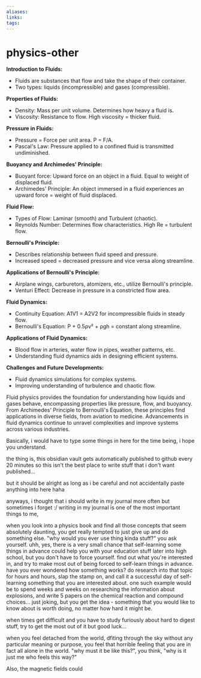 ```yaml
---
aliases: 
links: 
tags:
---
```

# physics-other


**Introduction to Fluids:**

   - Fluids are substances that flow and take the shape of their container.
   - Two types: liquids (incompressible) and gases (compressible).


**Properties of Fluids:**

   - Density: Mass per unit volume. Determines how heavy a fluid is.
   - Viscosity: Resistance to flow. High viscosity = thicker fluid.


**Pressure in Fluids:**

   - Pressure = Force per unit area. P = F/A.
   - Pascal's Law: Pressure applied to a confined fluid is transmitted undiminished.


**Buoyancy and Archimedes' Principle:**

   - Buoyant force: Upward force on an object in a fluid. Equal to weight of displaced fluid.
   - Archimedes' Principle: An object immersed in a fluid experiences an upward force = weight of fluid displaced.


**Fluid Flow:**

   - Types of Flow: Laminar (smooth) and Turbulent (chaotic).
   - Reynolds Number: Determines flow characteristics. High Re = turbulent flow.


**Bernoulli's Principle:**

   - Describes relationship between fluid speed and pressure.
   - Increased speed = decreased pressure and vice versa along streamline.


**Applications of Bernoulli's Principle:**

   - Airplane wings, carburetors, atomizers, etc., utilize Bernoulli's principle.
   - Venturi Effect: Decrease in pressure in a constricted flow area.


**Fluid Dynamics:**

   - Continuity Equation: A1V1 = A2V2 for incompressible fluids in steady flow.
   - Bernoulli's Equation: P + 0.5ρv² + ρgh = constant along streamline.


**Applications of Fluid Dynamics:**

   - Blood flow in arteries, water flow in pipes, weather patterns, etc.
   - Understanding fluid dynamics aids in designing efficient systems.


**Challenges and Future Developments:**

   - Fluid dynamics simulations for complex systems.
   - Improving understanding of turbulence and chaotic flow.

Fluid physics provides the foundation for understanding how liquids and gases behave, encompassing properties like pressure, flow, and buoyancy. From Archimedes' Principle to Bernoulli's Equation, these principles find applications in diverse fields, from aviation to medicine. Advancements in fluid dynamics continue to unravel complexities and improve systems across various industries.

Basically, i would have to type some things in here for the time being, i hope you understand.

the thing is, this obsidian vault gets automatically published to github every 20 minutes so this isn't the best place to write stuff that i don't want published...

but it should be alright as long as i be careful and not accidentally paste anything into here haha

anyways, i thought that i should write in my journal more often but sometimes i forget :/
writing in my journal is one of the most important things to me, 

when you look into a physics book and find all those concepts that seem absolutely daunting, you get really tempted to just give up and do something else. "why would you ever use thing kinda stuff?" you ask yourself. uhh, yes, there is a very small chance that self-learning some things in advance could help you with your education stuff later into high school, but you don't have to force yourself. find out what you're interested in, and try to make most out of being forced to self-learn things in advance. have you ever wondered how something works? do research into that topic for hours and hours, slap the stamp on, and call it a successful day of self-learning something that you are interested about. one such example would be to spend weeks and weeks on researching the information about explosions, and write 5 papers on the chemical reaction and compound choices... just joking, but you get the idea - something that you would like to know about is worth doing, no matter how hard it might be.

when times get difficult and you have to study furiously about hard to digest stuff, try to get the most out of it but good luck...

when you feel detached from the world, dfiting through the sky without any particular meaning or purpose, you feel that horrible feeling that you are in fact all alone in the world. "why must it be like this?", you think, "why is it just me who feels this way?"


Also, the magnetic fields could